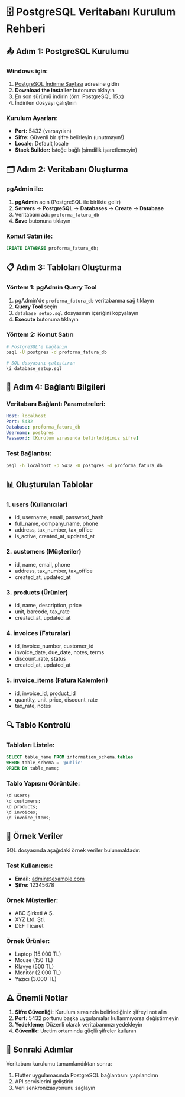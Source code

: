 # 🗄️ PostgreSQL Veritabanı Kurulum Rehberi

## 📥 Adım 1: PostgreSQL Kurulumu

### Windows için:
1. [PostgreSQL İndirme Sayfası](https://www.postgresql.org/download/windows/) adresine gidin
2. **Download the installer** butonuna tıklayın
3. En son sürümü indirin (örn: PostgreSQL 15.x)
4. İndirilen dosyayı çalıştırın

### Kurulum Ayarları:
- **Port:** 5432 (varsayılan)
- **Şifre:** Güvenli bir şifre belirleyin (unutmayın!)
- **Locale:** Default locale
- **Stack Builder:** İsteğe bağlı (şimdilik işaretlemeyin)

## 🗂️ Adım 2: Veritabanı Oluşturma

### pgAdmin ile:
1. **pgAdmin** açın (PostgreSQL ile birlikte gelir)
2. **Servers** → **PostgreSQL** → **Databases** → **Create** → **Database**
3. Veritabanı adı: `proforma_fatura_db`
4. **Save** butonuna tıklayın

### Komut Satırı ile:
```sql
CREATE DATABASE proforma_fatura_db;
```

## 📋 Adım 3: Tabloları Oluşturma

### Yöntem 1: pgAdmin Query Tool
1. pgAdmin'de `proforma_fatura_db` veritabanına sağ tıklayın
2. **Query Tool** seçin
3. `database_setup.sql` dosyasının içeriğini kopyalayın
4. **Execute** butonuna tıklayın

### Yöntem 2: Komut Satırı
```bash
# PostgreSQL'e bağlanın
psql -U postgres -d proforma_fatura_db

# SQL dosyasını çalıştırın
\i database_setup.sql
```

## 🔧 Adım 4: Bağlantı Bilgileri

### Veritabanı Bağlantı Parametreleri:
```yaml
Host: localhost
Port: 5432
Database: proforma_fatura_db
Username: postgres
Password: [Kurulum sırasında belirlediğiniz şifre]
```

### Test Bağlantısı:
```bash
psql -h localhost -p 5432 -U postgres -d proforma_fatura_db
```

## 📊 Oluşturulan Tablolar

### 1. users (Kullanıcılar)
- id, username, email, password_hash
- full_name, company_name, phone
- address, tax_number, tax_office
- is_active, created_at, updated_at

### 2. customers (Müşteriler)
- id, name, email, phone
- address, tax_number, tax_office
- created_at, updated_at

### 3. products (Ürünler)
- id, name, description, price
- unit, barcode, tax_rate
- created_at, updated_at

### 4. invoices (Faturalar)
- id, invoice_number, customer_id
- invoice_date, due_date, notes, terms
- discount_rate, status
- created_at, updated_at

### 5. invoice_items (Fatura Kalemleri)
- id, invoice_id, product_id
- quantity, unit_price, discount_rate
- tax_rate, notes

## 🔍 Tablo Kontrolü

### Tabloları Listele:
```sql
SELECT table_name FROM information_schema.tables 
WHERE table_schema = 'public' 
ORDER BY table_name;
```

### Tablo Yapısını Görüntüle:
```sql
\d users;
\d customers;
\d products;
\d invoices;
\d invoice_items;
```

## 📝 Örnek Veriler

SQL dosyasında aşağıdaki örnek veriler bulunmaktadır:

### Test Kullanıcısı:
- **Email:** admin@example.com
- **Şifre:** 12345678

### Örnek Müşteriler:
- ABC Şirketi A.Ş.
- XYZ Ltd. Şti.
- DEF Ticaret

### Örnek Ürünler:
- Laptop (15.000 TL)
- Mouse (150 TL)
- Klavye (500 TL)
- Monitör (2.000 TL)
- Yazıcı (3.000 TL)

## ⚠️ Önemli Notlar

1. **Şifre Güvenliği:** Kurulum sırasında belirlediğiniz şifreyi not alın
2. **Port:** 5432 portunu başka uygulamalar kullanmıyorsa değiştirmeyin
3. **Yedekleme:** Düzenli olarak veritabanınızı yedekleyin
4. **Güvenlik:** Üretim ortamında güçlü şifreler kullanın

## 🚀 Sonraki Adımlar

Veritabanı kurulumu tamamlandıktan sonra:
1. Flutter uygulamasında PostgreSQL bağlantısını yapılandırın
2. API servislerini geliştirin
3. Veri senkronizasyonunu sağlayın 